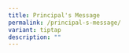```yaml
---
title: Principal's Message
permalink: /principal-s-message/
variant: tiptap
description: ""
---
```


